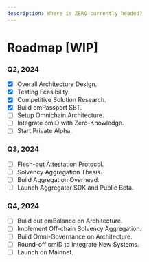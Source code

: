 ```yaml
---
description: Where is ZERO currently headed?
---
```


# Roadmap \[WIP]

### Q2, 2024

* [x] Overall Architecture Design.
* [x] Testing Feasibility.
* [x] Competitive Solution Research.
* [x] Build omPassport SBT.
* [ ] Setup Omnichain Architecture.
* [ ] Integrate omID with Zero-Knowledge.
* [ ] Start Private Alpha.

### Q3, 2024

* [ ] Flesh-out Attestation Protocol.
* [ ] Solvency Aggregation Thesis.
* [ ] Build Aggregation Overhead.
* [ ] Launch Aggregator SDK and Public Beta.

### Q4, 2024

* [ ] Build out omBalance on Architecture.
* [ ] Implement Off-chain Solvency Aggregation.
* [ ] Build Omni-Governance on Architecture.
* [ ] Round-off omID to Integrate New Systems.
* [ ] Launch on Mainnet.
